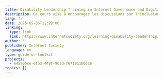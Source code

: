 ```yaml
---
title: Disability Leadership Training in Internet Governance and Digital Rights
description: Ce cours vise à encourager les discussions sur l'inclusion numérique des personnes handicapées dans la gouvernance de l'internet. Il se concentre sur le développement de leaders dans ce domaine, sur l'ancrage du handicap et de l'accessibilité dans les débats sur la gouvernance de l'internet et sur la sensibilisation aux cadres politiques en matière d'accessibilité. Les participants acquerront des connaissances sur la relation entre l'accessibilité numérique et la gouvernance de l'internet, découvriront le rôle des principales organisations en matière d'accessibilité et développeront des compétences pratiques en matière de communication et de plaidoyer pour la promotion de l'accessibilité numérique. Le cours s'adresse aux personnes handicapées, aux défenseurs des personnes handicapées, aux praticiens de la gouvernance de l'internet et aux formateurs qui travaillent sur l'accessibilité et les droits numériques.
lang: fr
date: 2025-05-06T12:29:00
linking:
  type: link
  link: https://www.internetsociety.org/learning/disability-leadership/
author: ''
publisher: Internet Society
language: en
type: guide-or-toolkit
projects:
  - e45a05ce-efb3-449f-965d-f671911b6626
topics: []
---
```


